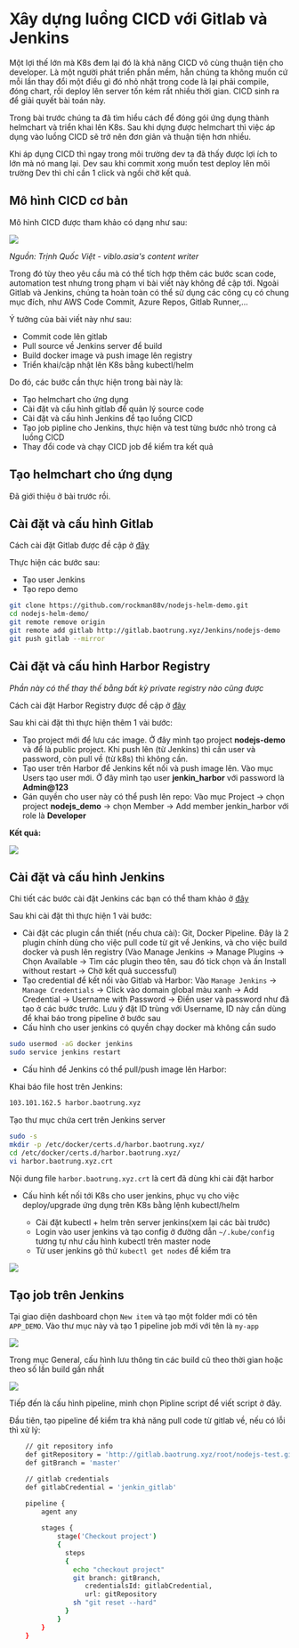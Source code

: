# Xây dựng luồng CICD với Gitlab và Jenkins

Một lợi thế lớn mà K8s đem lại đó là khả năng CICD vô cùng thuận tiện cho developer. Là một người phát triển phần mềm, hẳn chúng ta không muốn cứ mỗi lần thay đổi một điều gì đó nhỏ nhặt trong code là lại phải compile, đóng chart, rồi deploy lên server tốn kém rất nhiều thời gian. CICD sinh ra để giải quyết bài toán này.

Trong bài trước chúng ta đã tìm hiểu cách để đóng gói ứng dụng thành helmchart và triển khai lên K8s. Sau khi dựng được helmchart thì việc áp dụng vào luồng CICD sẽ trở nên đơn giản và thuận tiện hơn nhiều.

Khi áp dụng CICD thì ngay trong môi trường dev ta đã thấy được lợi ích to lớn mà nó mang lại. Dev sau khi commit xong muốn test deploy lên môi trường Dev thì chỉ cần 1 click và ngồi chờ kết quả.

## Mô hình CICD cơ bản

Mô hình CICD được tham khảo có dạng như sau:

![](./images/K8s_CICD_1.jpg)

*Nguồn: Trịnh Quốc Việt - viblo.asia's content writer*

Trong đó tùy theo yêu cầu mà có thể tích hợp thêm các bước scan code, automation test nhưng trong phạm vi bài viết này không đề cập tới. Ngoài Gitlab và Jenkins, chúng ta hoàn toàn có thể sử dụng các công cụ có chung mục đích, như AWS Code Commit, Azure Repos, Gitlab Runner,...

Ý tưởng của bài viết này như sau:
- Commit code lên gitlab
- Pull source về Jenkins server để build
- Build docker image và push image lên registry
- Triển khai/cập nhật lên K8s bằng kubectl/helm

Do đó, các bước cần thực hiện trong bài này là:
- Tạo helmchart cho ứng dụng
- Cài đặt và cấu hình gitlab để quản lý source code
- Cài đặt và cấu hình Jenkins để tạo luồng CICD
- Tạo job pipline cho Jenkins, thực hiện và test từng bước nhỏ trong cả luồng CICD
- Thay đổi code và chạy CICD job để kiểm tra kết quả

## Tạo helmchart cho ứng dụng

Đã giới thiệu ở bài trước rồi.

## Cài đặt và cấu hình Gitlab

Cách cài đặt Gitlab được đề cập ở [đây](https://github.com/shaidoka/thuctap-NhanHoa/blob/main/k8s/K8s_CICD/K8s_Gitlab_Install.md)

Thực hiện các bước sau:
- Tạo user Jenkins
- Tạo repo demo

```sh
git clone https://github.com/rockman88v/nodejs-helm-demo.git
cd nodejs-helm-demo/
git remote remove origin
git remote add gitlab http://gitlab.baotrung.xyz/Jenkins/nodejs-demo
git push gitlab --mirror
```

## Cài đặt và cấu hình Harbor Registry

*Phần này có thể thay thế bằng bất kỳ private registry nào cũng được*

Cách cài đặt Harbor Registry được đề cập ở [đây](https://github.com/shaidoka/thuctap-NhanHoa/blob/main/k8s/K8s_CICD/K8s_Harbor_Registry.md)

Sau khi cài đặt thì thực hiện thêm 1 vài bước:

- Tạo project mới để lưu các image. Ở đây mình tạo project **nodejs-demo** và để là public project. Khi push lên (từ Jenkins) thì cần user và password, còn pull về (từ k8s) thì không cần.
- Tạo user trên Harbor để Jenkins kết nối và push image lên. Vào mục Users tạo user mới. Ở đây mình tạo user **jenkin_harbor** với password là **Admin@123**
- Gán quyền cho user này có thể push lên repo: Vào mục Project -> chọn project **nodejs_demo** -> chọn Member -> Add member jenkin_harbor với role là **Developer**

**Kết quả:**

![](./images/K8s_CICD_1.png)

## Cài đặt và cấu hình Jenkins

Chi tiết các bước cài đặt Jenkins các bạn có thể tham khảo ở [đây](https://github.com/shaidoka/thuctap-NhanHoa/blob/main/k8s/K8s_CICD/K8s_Jenkins.md)

Sau khi cài đặt thì thực hiện 1 vài bước:

- Cài đặt các plugin cần thiết (nếu chưa cài): Git, Docker Pipeline. Đây là 2 plugin chính dùng cho việc pull code từ git về Jenkins, và cho việc build docker và push lên registry (Vào Manage Jenkins -> Manage Plugins -> Chọn Available -> Tìm các plugin theo tên, sau đó tick chọn và ấn Install without restart -> Chờ kết quả successful)
- Tạo credential để kết nối vào Gitlab và Harbor: Vào ```Manage Jenkins``` -> ```Manage Credentials``` -> Click vào domain global màu xanh -> Add Credential -> Username with Password -> Điền user và password như đã tạo ở các bước trước. Lưu ý đặt ID trùng với Username, ID này cần dùng để khai báo trong pipeline ở bước sau
- Cấu hình cho user jenkins có quyền chạy docker mà không cần sudo

```sh
sudo usermod -aG docker jenkins
sudo service jenkins restart
```

- Cấu hình để Jenkins có thể pull/push image lên Harbor:

Khai báo file host trên Jenkins:

```sh
103.101.162.5 harbor.baotrung.xyz
```

Tạo thư mục chứa cert trên Jenkins server

```sh
sudo -s
mkdir -p /etc/docker/certs.d/harbor.baotrung.xyz/
cd /etc/docker/certs.d/harbor.baotrung.xyz/
vi harbor.baotrung.xyz.crt
```

Nội dung file ```harbor.baotrung.xyz.crt``` là cert đã dùng khi cài đặt harbor

- Cấu hình kết nối tới K8s cho user jenkins, phục vụ cho việc deploy/upgrade ứng dụng trên K8s bằng lệnh kubectl/helm

   - Cài đặt kubectl + helm trên server jenkins(xem lại các bài trước)
   - Login vào user jenkins và tạo config ở đường dẫn ```~/.kube/config``` tương tự như cấu hình kubectl trên master node
   - Từ user jenkins gõ thử ```kubectl get nodes``` để kiểm tra

![](./images/K8s_CICD_2.png)

## Tạo job trên Jenkins

Tại giao diện dashboard chọn ```New item``` và tạo một folder mới có tên ```APP_DEMO```. Vào thư mục này và tạo 1 pipeline job mới với tên là ```my-app```

![](./images/K8s_CICD_3.png)

Trong mục General, cấu hình lưu thông tin các build cũ theo thời gian hoặc theo số lần build gần nhất

![](./images/K8s_CICD_4.png)

Tiếp đến là cấu hình pipeline, mình chọn Pipline script để viết script ở đây.

Đầu tiên, tạo pipeline để kiểm tra khả năng pull code từ gitlab về, nếu có lỗi thì xử lý:

```sh
	// git repository info
	def gitRepository = 'http://gitlab.baotrung.xyz/root/nodejs-test.git'
	def gitBranch = 'master'

	// gitlab credentials
	def gitlabCredential = 'jenkin_gitlab'	

	pipeline {
		agent any
				
		stages {		
			stage('Checkout project') 
			{
			  steps 
			  {
				echo "checkout project"
				git branch: gitBranch,
				   credentialsId: gitlabCredential,
				   url: gitRepository
				sh "git reset --hard"				
			  }
			}
		}
	}
```